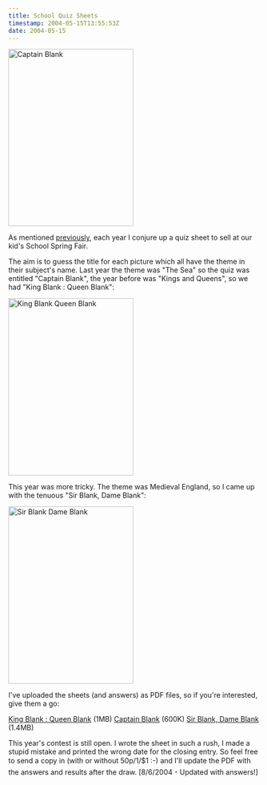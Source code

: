 ```yaml
---
title: School Quiz Sheets
timestamp: 2004-05-15T13:55:53Z
date: 2004-05-15
---
```


<img src='/Quiz/Captain-Blank.jpg' width='250' height='354' alt='Captain Blank'>

As mentioned <a href='/archives/000072.html'>previously</a>, each year I conjure up a quiz sheet to sell at our kid's School Spring Fair.
<!--more-->
The aim is to guess the title for each picture which all have the theme in their subject's name. Last year the theme was "The Sea" so the quiz was entitled "Captain Blank", the year before was "Kings and Queens", so we had "King Blank : Queen Blank":

<img src='/Quiz/King-Blank-Queen-Blank.jpg' width='250' height='354' alt='King Blank Queen Blank'>

This year was more tricky.  The theme was Medieval England, so I came up with the tenuous "Sir Blank, Dame Blank":

<img src='/Quiz/Sir-Blank-Dame-Blank.jpg' width='250' height='354' alt='Sir Blank Dame Blank'>

I've uploaded the sheets (and answers) as PDF files, so if you're interested, give them a go:

<a href='/Quiz/King-Blank-Queen-Blank.pdf'>King Blank : Queen Blank</a> (1MB)
<a href='/Quiz/Captain-Blank.pdf'>Captain Blank</a> (600K)
<a href='/Quiz/Sir-Blank-Dame-Blank.pdf'>Sir Blank, Dame Blank</a> (1.4MB)

This year's contest is still open.  I wrote the sheet in such a rush, I made a stupid mistake and printed the wrong date for the closing entry. So feel free to send a copy in (with or without 50p/1/$1 :-) and I'll update the PDF with the answers and results after the draw. [8/6/2004 - Updated with answers!]
